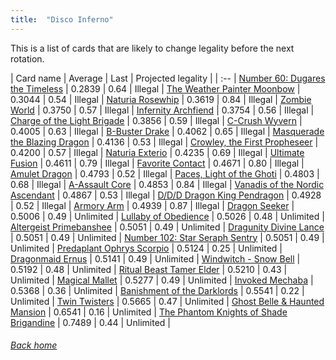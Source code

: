 ```yaml
---
title:  "Disco Inferno"
---
```


This is a list of cards that are likely to change legality before the next rotation.

| Card name | Average | Last | Projected legality |
| :-- |
[Number 60: Dugares the Timeless](https://db.ygoprodeck.com/card/?search=Number%2060:%20Dugares%20the%20Timeless) | 0.2839 | 0.64 | Illegal |
[The Weather Painter Moonbow](https://db.ygoprodeck.com/card/?search=The%20Weather%20Painter%20Moonbow) | 0.3044 | 0.54 | Illegal |
[Naturia Rosewhip](https://db.ygoprodeck.com/card/?search=Naturia%20Rosewhip) | 0.3619 | 0.84 | Illegal |
[Zombie World](https://db.ygoprodeck.com/card/?search=Zombie%20World) | 0.3750 | 0.57 | Illegal |
[Infernity Archfiend](https://db.ygoprodeck.com/card/?search=Infernity%20Archfiend) | 0.3754 | 0.56 | Illegal |
[Charge of the Light Brigade](https://db.ygoprodeck.com/card/?search=Charge%20of%20the%20Light%20Brigade) | 0.3856 | 0.59 | Illegal |
[C-Crush Wyvern](https://db.ygoprodeck.com/card/?search=C-Crush%20Wyvern) | 0.4005 | 0.63 | Illegal |
[B-Buster Drake](https://db.ygoprodeck.com/card/?search=B-Buster%20Drake) | 0.4062 | 0.65 | Illegal |
[Masquerade the Blazing Dragon](https://db.ygoprodeck.com/card/?search=Masquerade%20the%20Blazing%20Dragon) | 0.4136 | 0.53 | Illegal |
[Crowley, the First Propheseer](https://db.ygoprodeck.com/card/?search=Crowley,%20the%20First%20Propheseer) | 0.4200 | 0.57 | Illegal |
[Naturia Exterio](https://db.ygoprodeck.com/card/?search=Naturia%20Exterio) | 0.4235 | 0.69 | Illegal |
[Ultimate Fusion](https://db.ygoprodeck.com/card/?search=Ultimate%20Fusion) | 0.4611 | 0.79 | Illegal |
[Favorite Contact](https://db.ygoprodeck.com/card/?search=Favorite%20Contact) | 0.4671 | 0.80 | Illegal |
[Amulet Dragon](https://db.ygoprodeck.com/card/?search=Amulet%20Dragon) | 0.4793 | 0.52 | Illegal |
[Paces, Light of the Ghoti](https://db.ygoprodeck.com/card/?search=Paces,%20Light%20of%20the%20Ghoti) | 0.4803 | 0.68 | Illegal |
[A-Assault Core](https://db.ygoprodeck.com/card/?search=A-Assault%20Core) | 0.4853 | 0.84 | Illegal |
[Vanadis of the Nordic Ascendant](https://db.ygoprodeck.com/card/?search=Vanadis%20of%20the%20Nordic%20Ascendant) | 0.4867 | 0.53 | Illegal |
[D/D/D Dragon King Pendragon](https://db.ygoprodeck.com/card/?search=D/D/D%20Dragon%20King%20Pendragon) | 0.4928 | 0.52 | Illegal |
[Armory Arm](https://db.ygoprodeck.com/card/?search=Armory%20Arm) | 0.4939 | 0.87 | Illegal |
[Dragon Seeker](https://db.ygoprodeck.com/card/?search=Dragon%20Seeker) | 0.5006 | 0.49 | Unlimited |
[Lullaby of Obedience](https://db.ygoprodeck.com/card/?search=Lullaby%20of%20Obedience) | 0.5026 | 0.48 | Unlimited |
[Altergeist Primebanshee](https://db.ygoprodeck.com/card/?search=Altergeist%20Primebanshee) | 0.5051 | 0.49 | Unlimited |
[Dragunity Divine Lance](https://db.ygoprodeck.com/card/?search=Dragunity%20Divine%20Lance) | 0.5051 | 0.49 | Unlimited |
[Number 102: Star Seraph Sentry](https://db.ygoprodeck.com/card/?search=Number%20102:%20Star%20Seraph%20Sentry) | 0.5051 | 0.49 | Unlimited |
[Predaplant Ophrys Scorpio](https://db.ygoprodeck.com/card/?search=Predaplant%20Ophrys%20Scorpio) | 0.5124 | 0.25 | Unlimited |
[Dragonmaid Ernus](https://db.ygoprodeck.com/card/?search=Dragonmaid%20Ernus) | 0.5141 | 0.49 | Unlimited |
[Windwitch - Snow Bell](https://db.ygoprodeck.com/card/?search=Windwitch%20-%20Snow%20Bell) | 0.5192 | 0.48 | Unlimited |
[Ritual Beast Tamer Elder](https://db.ygoprodeck.com/card/?search=Ritual%20Beast%20Tamer%20Elder) | 0.5210 | 0.43 | Unlimited |
[Magical Mallet](https://db.ygoprodeck.com/card/?search=Magical%20Mallet) | 0.5277 | 0.49 | Unlimited |
[Invoked Mechaba](https://db.ygoprodeck.com/card/?search=Invoked%20Mechaba) | 0.5368 | 0.36 | Unlimited |
[Banishment of the Darklords](https://db.ygoprodeck.com/card/?search=Banishment%20of%20the%20Darklords) | 0.5541 | 0.22 | Unlimited |
[Twin Twisters](https://db.ygoprodeck.com/card/?search=Twin%20Twisters) | 0.5665 | 0.47 | Unlimited |
[Ghost Belle & Haunted Mansion](https://db.ygoprodeck.com/card/?search=Ghost%20Belle%20%26%20Haunted%20Mansion) | 0.6541 | 0.16 | Unlimited |
[The Phantom Knights of Shade Brigandine](https://db.ygoprodeck.com/card/?search=The%20Phantom%20Knights%20of%20Shade%20Brigandine) | 0.7489 | 0.44 | Unlimited |

###### [Back home](index)